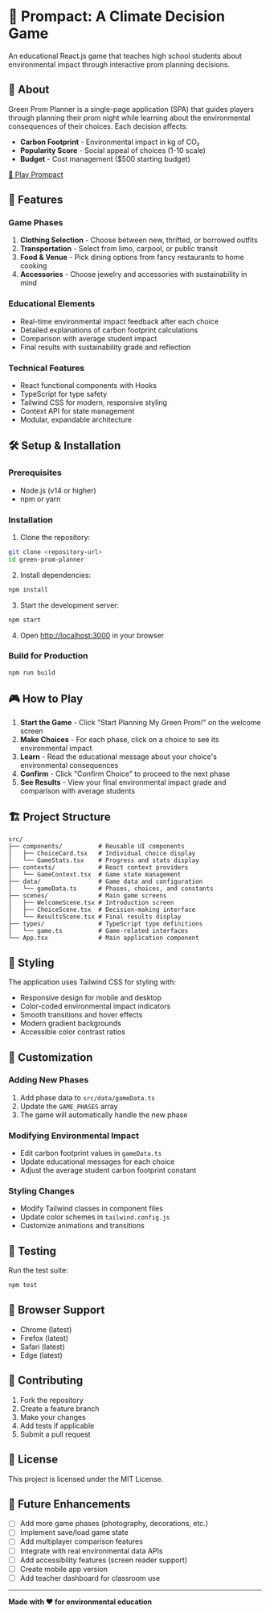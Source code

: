 # 🌱 Prompact: A Climate Decision Game

An educational React.js game that teaches high school students about environmental impact through interactive prom planning decisions.

## 🎯 About

Green Prom Planner is a single-page application (SPA) that guides players through planning their prom night while learning about the environmental consequences of their choices. Each decision affects:

- **Carbon Footprint** - Environmental impact in kg of CO₂
- **Popularity Score** - Social appeal of choices (1-10 scale)
- **Budget** - Cost management ($500 starting budget)

[🌿 Play Prompact](https://green-prom-planning.vercel.app/)


## 🚀 Features

### Game Phases
1. **Clothing Selection** - Choose between new, thrifted, or borrowed outfits
2. **Transportation** - Select from limo, carpool, or public transit
3. **Food & Venue** - Pick dining options from fancy restaurants to home cooking
4. **Accessories** - Choose jewelry and accessories with sustainability in mind

### Educational Elements
- Real-time environmental impact feedback after each choice
- Detailed explanations of carbon footprint calculations
- Comparison with average student impact
- Final results with sustainability grade and reflection

### Technical Features
- React functional components with Hooks
- TypeScript for type safety
- Tailwind CSS for modern, responsive styling
- Context API for state management
- Modular, expandable architecture

## 🛠️ Setup & Installation

### Prerequisites
- Node.js (v14 or higher)
- npm or yarn

### Installation
1. Clone the repository:
```bash
git clone <repository-url>
cd green-prom-planner
```

2. Install dependencies:
```bash
npm install
```

3. Start the development server:
```bash
npm start
```

4. Open [http://localhost:3000](http://localhost:3000) in your browser

### Build for Production
```bash
npm run build
```

## 🎮 How to Play

1. **Start the Game** - Click "Start Planning My Green Prom!" on the welcome screen
2. **Make Choices** - For each phase, click on a choice to see its environmental impact
3. **Learn** - Read the educational message about your choice's environmental consequences
4. **Confirm** - Click "Confirm Choice" to proceed to the next phase
5. **See Results** - View your final environmental impact grade and comparison with average students

## 🏗️ Project Structure

```
src/
├── components/          # Reusable UI components
│   ├── ChoiceCard.tsx   # Individual choice display
│   └── GameStats.tsx    # Progress and stats display
├── contexts/            # React context providers
│   └── GameContext.tsx  # Game state management
├── data/                # Game data and configuration
│   └── gameData.ts      # Phases, choices, and constants
├── scenes/              # Main game screens
│   ├── WelcomeScene.tsx # Introduction screen
│   ├── ChoiceScene.tsx  # Decision-making interface
│   └── ResultsScene.tsx # Final results display
├── types/               # TypeScript type definitions
│   └── game.ts          # Game-related interfaces
└── App.tsx              # Main application component
```

## 🎨 Styling

The application uses Tailwind CSS for styling with:
- Responsive design for mobile and desktop
- Color-coded environmental impact indicators
- Smooth transitions and hover effects
- Modern gradient backgrounds
- Accessible color contrast ratios

## 🔧 Customization

### Adding New Phases
1. Add phase data to `src/data/gameData.ts`
2. Update the `GAME_PHASES` array
3. The game will automatically handle the new phase

### Modifying Environmental Impact
- Edit carbon footprint values in `gameData.ts`
- Update educational messages for each choice
- Adjust the average student carbon footprint constant

### Styling Changes
- Modify Tailwind classes in component files
- Update color schemes in `tailwind.config.js`
- Customize animations and transitions

## 🧪 Testing

Run the test suite:
```bash
npm test
```

## 📱 Browser Support

- Chrome (latest)
- Firefox (latest)
- Safari (latest)
- Edge (latest)

## 🤝 Contributing

1. Fork the repository
2. Create a feature branch
3. Make your changes
4. Add tests if applicable
5. Submit a pull request

## 📄 License

This project is licensed under the MIT License.

## 🌟 Future Enhancements

- [ ] Add more game phases (photography, decorations, etc.)
- [ ] Implement save/load game state
- [ ] Add multiplayer comparison features
- [ ] Integrate with real environmental data APIs
- [ ] Add accessibility features (screen reader support)
- [ ] Create mobile app version
- [ ] Add teacher dashboard for classroom use

---

**Made with ❤️ for environmental education**
